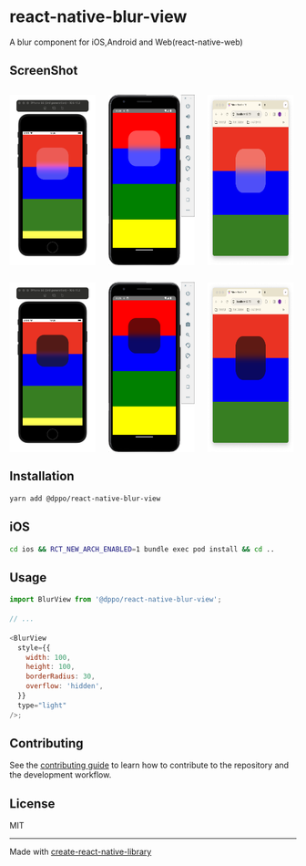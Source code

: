 # react-native-blur-view

A blur component for iOS,Android and Web(react-native-web)

## ScreenShot

<div class="image-container">
  <img src="https://github.com/dppo/react-native-blur-view/blob/main/screenshot/ios_light.png?raw=true" alt="iOS_Light">
  <img src="https://github.com/dppo/react-native-blur-view/blob/main/screenshot/android_light.png?raw=true" alt="Android_Light">
  <img src="https://github.com/dppo/react-native-blur-view/blob/main/screenshot/web_light.png?raw=true" alt="Web_Light">
</div>
<div class="image-container">
  <img src="https://github.com/dppo/react-native-blur-view/blob/main/screenshot/ios_dark.png?raw=true" alt="iOS_Dark">
  <img src="https://github.com/dppo/react-native-blur-view/blob/main/screenshot/android_dark.png?raw=true" alt="Android_Dark">
  <img src="https://github.com/dppo/react-native-blur-view/blob/main/screenshot/web_dark.png?raw=true" alt="Web_Dark">
</div>

## Installation

```sh
yarn add @dppo/react-native-blur-view
```

## iOS

```sh
cd ios && RCT_NEW_ARCH_ENABLED=1 bundle exec pod install && cd ..
```

## Usage

```js
import BlurView from '@dppo/react-native-blur-view';

// ...

<BlurView
  style={{
    width: 100,
    height: 100,
    borderRadius: 30,
    overflow: 'hidden',
  }}
  type="light"
/>;
```

## Contributing

See the [contributing guide](CONTRIBUTING.md) to learn how to contribute to the repository and the development workflow.

## License

MIT

---

Made with [create-react-native-library](https://github.com/callstack/react-native-builder-bob)

<style>
  .image-container {
    display: flex;
    justify-content: space-between;
    margin-top: 30px;
    margin-bottom: 30px;
  }

  .image-container img {
    width: 30%;
    margin-right: 1%;
  }
</style>

